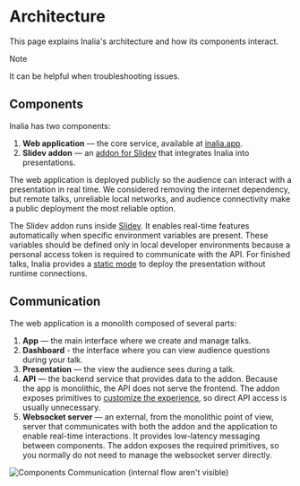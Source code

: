 # Architecture

This page explains Inalia's architecture and how its components interact.

> [!NOTE]
> It can be helpful when troubleshooting issues.

## Components

Inalia has two components:

1. **Web application** — the core service, available at [inalia.app](https://inalia.app).
2. **Slidev addon** — an [addon for Slidev](./slidev-addon-inalia.md) that integrates Inalia into presentations.

The web application is deployed publicly so the audience can interact with a presentation in real time. We considered removing the internet dependency, but remote talks, unreliable local networks, and audience connectivity make a public deployment the most reliable option.

The Slidev addon runs inside [Slidev](https://sli.dev/guide/theme-addon#use-addon). It enables real-time features automatically when specific environment variables are present. These variables should be defined only in local developer environments because a personal access token is required to communicate with the API. For finished talks, Inalia provides a [static mode](./static-mode.md) to deploy the presentation without runtime connections.

## Communication

The web application is a monolith composed of several parts:

1. **App** — the main interface where we create and manage talks.
2. **Dashboard** - the interface where you can view audience questions during your talk.
3. **Presentation** — the view the audience sees during a talk.
4. **API** — the backend service that provides data to the addon. Because the app is monolithic, the API does not serve the frontend. The addon exposes primitives to [customize the experience](./fully-customizable.md), so direct API access is usually unnecessary.
5. **Websocket server** — an external, from the monolithic point of view, server that communicates with both the addon and the application to enable real-time interactions. It provides low-latency messaging between components. The addon exposes the required primitives, so you normally do not need to manage the websocket server directly.

![Components Communication (internal flow aren't visible)](/architecture.png)
